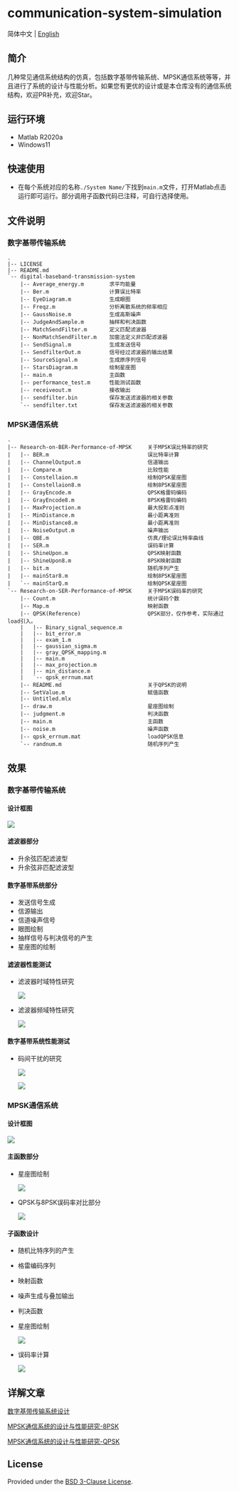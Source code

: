 # communication-system-simulation

简体中文 | [English](https://github.com/timerring/communication-system-simulation/blob/main/README_EN.md)

## 简介

几种常见通信系统结构的仿真，包括数字基带传输系统、MPSK通信系统等等，并且进行了系统的设计与性能分析。如果您有更优的设计或是本仓库没有的通信系统结构，欢迎PR补充，欢迎Star。

## 运行环境

- Matlab R2020a
- Windows11

## 快速使用

- 在每个系统对应的名称`./System Name/`下找到`main.m`文件，打开Matlab点击运行即可运行。部分调用子函数代码已注释，可自行选择使用。

## 文件说明

### 数字基带传输系统

```
.
|-- LICENSE
|-- README.md
`-- digital-baseband-transmission-system
    |-- Average_energy.m		求平均能量
    |-- Ber.m					计算误比特率
    |-- EyeDiagram.m			生成眼图
    |-- Freqz.m					分析离散系统的频率相应
    |-- GaussNoise.m			生成高斯噪声
    |-- JudgeAndSample.m		抽样和判决函数
    |-- MatchSendFilter.m		定义匹配滤波器
    |-- NonMatchSendFilter.m	加窗法定义非匹配滤波器
    |-- SendSignal.m			生成发送信号
    |-- SendfilterOut.m			信号经过滤波器的输出结果
    |-- SourceSignal.m			生成原序列信号
    |-- StarsDiagram.m			绘制星座图
    |-- main.m					主函数
    |-- performance_test.m		性能测试函数
    |-- receiveout.m			接收输出
    |-- sendfilter.bin			保存发送滤波器的相关参数
    `-- sendfilter.txt			保存发送滤波器的相关参数
```

### MPSK通信系统

```
.
|-- Research-on-BER-Performance-of-MPSK		关于MPSK误比特率的研究
|   |-- BER.m								误比特率计算
|   |-- ChannelOutput.m						信道输出
|   |-- Compare.m							比较性能
|   |-- Constellaion.m						绘制QPSK星座图
|   |-- Constellaion8.m						绘制8PSK星座图
|   |-- GrayEncode.m						QPSK格雷码编码
|   |-- GrayEncode8.m						8PSK格雷码编码
|   |-- MaxProjection.m						最大投影点准则
|   |-- MinDistance.m						最小距离准则
|   |-- MinDistance8.m						最小距离准则
|   |-- NoiseOutput.m						噪声输出
|   |-- QBE.m								仿真/理论误比特率曲线
|   |-- SER.m								误码率计算
|   |-- ShineUpon.m							QPSK映射函数
|   |-- ShineUpon8.m						8PSK映射函数
|   |-- bit.m								随机序列产生
|   |-- mainStar8.m							绘制8PSK星座图
|   `-- mainStarQ.m							绘制QPSK星座图
`-- Research-on-SER-Performance-of-MPSK		关于MPSK误码率的研究
    |-- Count.m								统计误码个数
    |-- Map.m								映射函数
    |-- QPSK(Reference)						QPSK部分，仅作参考，实际通过load引入。
    |   |-- Binary_signal_sequence.m
    |   |-- bit_error.m
    |   |-- exam_1.m
    |   |-- gaussian_sigma.m
    |   |-- gray_QPSK_mapping.m
    |   |-- main.m
    |   |-- max_projection.m
    |   |-- min_distance.m
    |   `-- qpsk_errnum.mat
    |-- README.md							关于QPSK的说明
    |-- SetValue.m							赋值函数
    |-- Untitled.mlx
    |-- draw.m								星座图绘制
    |-- judgment.m							判决函数
    |-- main.m								主函数
    |-- noise.m								噪声函数
    |-- qpsk_errnum.mat						loadQPSK信息
    `-- randnum.m							随机序列产生
```

## 效果

### 数字基带传输系统

#### 设计框图

![](https://raw.githubusercontent.com/timerring/picgo/master/picbed/image-20221021184527601.png)

#### 滤波器部分

+ 升余弦匹配滤波型
+ 升余弦非匹配滤波型

#### 数字基带系统部分

+ 发送信号生成
+ 信源输出
+ 信道噪声信号
+ 眼图绘制
+ 抽样信号与判决信号的产生
+ 星座图的绘制

#### 滤波器性能测试

+ 滤波器时域特性研究

  ![](https://raw.githubusercontent.com/timerring/picgo/master/picbed/image-20221021184932293.png)

+ 滤波器频域特性研究

  ![](https://raw.githubusercontent.com/timerring/picgo/master/picbed/image-20221021185016279.png)

#### 数字基带系统性能测试

+ 码间干扰的研究

  ![](https://raw.githubusercontent.com/timerring/picgo/master/picbed/image-20221021185125195.png)

  ![](https://raw.githubusercontent.com/timerring/picgo/master/picbed/image-20221021185218791.png)

### MPSK通信系统

#### 设计框图

![](https://raw.githubusercontent.com/timerring/picgo/master/picbed/image-20221028153836166.png)

#### 主函数部分

+ 星座图绘制

  ![](https://raw.githubusercontent.com/timerring/picgo/master/picbed/image-20221028154515527.png)

+ QPSK与8PSK误码率对比部分

  ![](https://raw.githubusercontent.com/timerring/picgo/master/picbed/image-20221028154533922.png)

#### 子函数设计

+ 随机比特序列的产生

+ 格雷编码序列

+ 映射函数

+ 噪声生成与叠加输出

+ 判决函数

+ 星座图绘制

  ![](https://raw.githubusercontent.com/timerring/picgo/master/picbed/image-20221028154902384.png)

+ 误码率计算

  ![](https://raw.githubusercontent.com/timerring/picgo/master/picbed/image-20221028154855197.png)

## 详解文章

[数字基带传输系统设计](https://github.com/timerring/communication-system-simulation/blob/main/Design%20of%20Digital%20Baseband%20Transmission%20System.md)

[MPSK通信系统的设计与性能研究-8PSK]()

[MPSK通信系统的设计与性能研究-QPSK]()



## License

Provided under the [BSD 3-Clause License](https://github.com/timerring/communication-system-simulation/blob/main/LICENSE).

